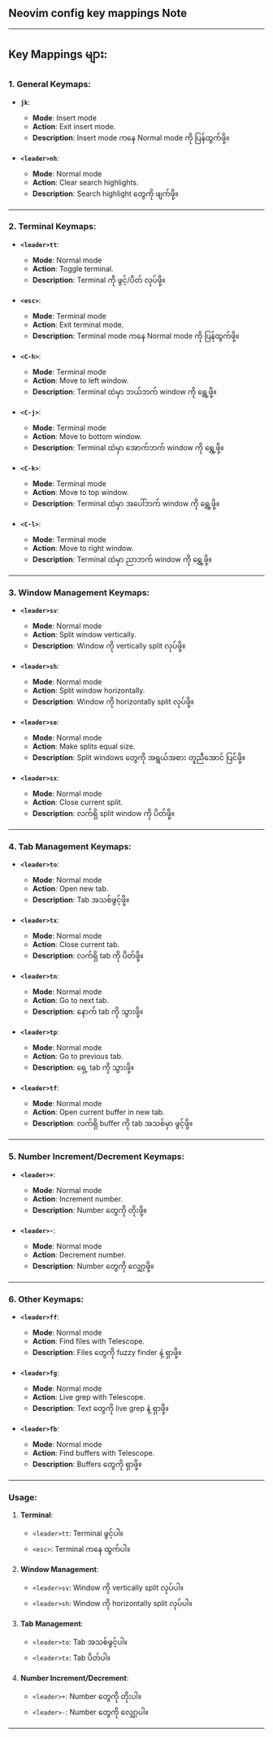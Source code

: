 
##  Neovim config **key mappings Note** 
---

## **Key Mappings များ**:

### **1. General Keymaps**:
- **`jk`**:
  - **Mode**: Insert mode
  - **Action**: Exit insert mode.
  - **Description**: Insert mode ကနေ Normal mode ကို ပြန်ထွက်ဖို့။

- **`<leader>nh`**:
  - **Mode**: Normal mode
  - **Action**: Clear search highlights.
  - **Description**: Search highlight တွေကို ဖျက်ဖို့။

---

### **2. Terminal Keymaps**:
- **`<leader>tt`**:
  - **Mode**: Normal mode
  - **Action**: Toggle terminal.
  - **Description**: Terminal ကို ဖွင့်/ပိတ် လုပ်ဖို့။

- **`<esc>`**:
  - **Mode**: Terminal mode
  - **Action**: Exit terminal mode.
  - **Description**: Terminal mode ကနေ Normal mode ကို ပြန်ထွက်ဖို့။

- **`<C-h>`**:
  - **Mode**: Terminal mode
  - **Action**: Move to left window.
  - **Description**: Terminal ထဲမှာ ဘယ်ဘက် window ကို ရွှေ့ဖို့။

- **`<C-j>`**:
  - **Mode**: Terminal mode
  - **Action**: Move to bottom window.
  - **Description**: Terminal ထဲမှာ အောက်ဘက် window ကို ရွှေ့ဖို့။

- **`<C-k>`**:
  - **Mode**: Terminal mode
  - **Action**: Move to top window.
  - **Description**: Terminal ထဲမှာ အပေါ်ဘက် window ကို ရွှေ့ဖို့။

- **`<C-l>`**:
  - **Mode**: Terminal mode
  - **Action**: Move to right window.
  - **Description**: Terminal ထဲမှာ ညာဘက် window ကို ရွှေ့ဖို့။

---

### **3. Window Management Keymaps**:
- **`<leader>sv`**:
  - **Mode**: Normal mode
  - **Action**: Split window vertically.
  - **Description**: Window ကို vertically split လုပ်ဖို့။

- **`<leader>sh`**:
  - **Mode**: Normal mode
  - **Action**: Split window horizontally.
  - **Description**: Window ကို horizontally split လုပ်ဖို့။

- **`<leader>se`**:
  - **Mode**: Normal mode
  - **Action**: Make splits equal size.
  - **Description**: Split windows တွေကို အရွယ်အစား တူညီအောင် ပြင်ဖို့။

- **`<leader>sx`**:
  - **Mode**: Normal mode
  - **Action**: Close current split.
  - **Description**: လက်ရှိ split window ကို ပိတ်ဖို့။

---

### **4. Tab Management Keymaps**:
- **`<leader>to`**:
  - **Mode**: Normal mode
  - **Action**: Open new tab.
  - **Description**: Tab အသစ်ဖွင့်ဖို့။

- **`<leader>tx`**:
  - **Mode**: Normal mode
  - **Action**: Close current tab.
  - **Description**: လက်ရှိ tab ကို ပိတ်ဖို့။

- **`<leader>tn`**:
  - **Mode**: Normal mode
  - **Action**: Go to next tab.
  - **Description**: နောက် tab ကို သွားဖို့။

- **`<leader>tp`**:
  - **Mode**: Normal mode
  - **Action**: Go to previous tab.
  - **Description**: ရှေ့ tab ကို သွားဖို့။

- **`<leader>tf`**:
  - **Mode**: Normal mode
  - **Action**: Open current buffer in new tab.
  - **Description**: လက်ရှိ buffer ကို tab အသစ်မှာ ဖွင့်ဖို့။

---

### **5. Number Increment/Decrement Keymaps**:
- **`<leader>+`**:
  - **Mode**: Normal mode
  - **Action**: Increment number.
  - **Description**: Number တွေကို တိုးဖို့။

- **`<leader>-`**:
  - **Mode**: Normal mode
  - **Action**: Decrement number.
  - **Description**: Number တွေကို လျှော့ဖို့။

---

### **6. Other Keymaps**:
- **`<leader>ff`**:
  - **Mode**: Normal mode
  - **Action**: Find files with Telescope.
  - **Description**: Files တွေကို fuzzy finder နဲ့ ရှာဖို့။

- **`<leader>fg`**:
  - **Mode**: Normal mode
  - **Action**: Live grep with Telescope.
  - **Description**: Text တွေကို live grep နဲ့ ရှာဖို့။

- **`<leader>fb`**:
  - **Mode**: Normal mode
  - **Action**: Find buffers with Telescope.
  - **Description**: Buffers တွေကို ရှာဖို့။

---

### **Usage**:
1. **Terminal**:
   - `<leader>tt`: Terminal ဖွင့်ပါ။
   - `<esc>`: Terminal ကနေ ထွက်ပါ။

2. **Window Management**:
   - `<leader>sv`: Window ကို vertically split လုပ်ပါ။
   - `<leader>sh`: Window ကို horizontally split လုပ်ပါ။

3. **Tab Management**:
   - `<leader>to`: Tab အသစ်ဖွင့်ပါ။
   - `<leader>tx`: Tab ပိတ်ပါ။

4. **Number Increment/Decrement**:
   - `<leader>+`: Number တွေကို တိုးပါ။
   - `<leader>-`: Number တွေကို လျှော့ပါ။

---
